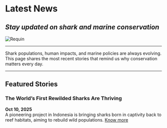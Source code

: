 # Latest News
## *Stay updated on shark and marine conservation*

![Requin](https://github.com/user-attachments/assets/1da6f5a5-2547-4b2d-9364-660c7aafa13d)

----

Shark populations, human impacts, and marine policies are always evolving. This page shares the most recent stories that remind us why conservation matters every day.

---

## Featured Stories

### The World’s First Rewilded Sharks Are Thriving  
**Oct 10, 2025**  
A pioneering project in Indonesia is bringing sharks born in captivity back to reef habitats, aiming to rebuild wild populations.
[Know more](https://reasonstobecheerful.world/worlds-first-rewilded-sharks-thrive-reshark/)
